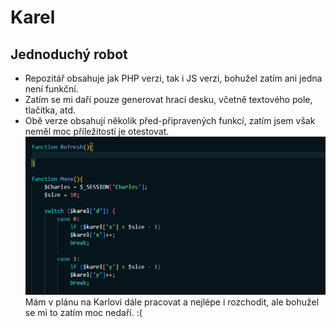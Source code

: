 # Karel
## Jednoduchý robot
- Repozitář obsahuje jak PHP verzi, tak i JS verzi, bohužel zatím ani jedna není funkční.
- Zatím se mi daří pouze generovat hrací desku, včetně textového pole, tlačítka, atd.
- Obě verze obsahují několik před-připravených funkcí, zatím jsem však neměl moc příležitostí je otestovat.
![](https://github.com/RomanSeps/Karel/blob/main/Karel-PHP/Karel1.png)
Mám v plánu na Karlovi dále pracovat a nejlépe i rozchodit, ale bohužel se mi to zatím moc nedaří. :( 
